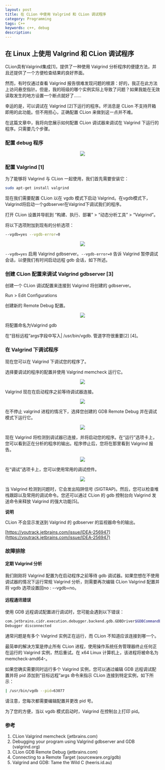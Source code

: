 ```yaml
---
layout: post
title: 在 CLion 中使用 Valgrind 和 CLion 调试程序
category: Programming
tags: C++
keywords: c++, debug
description:
---
```


## 在 Linux 上使用 Valgrind 和 CLion 调试程序

CLion具有Valgrind集成[1]，提供了一种使用 Valgrind 分析程序的便捷方法，并且还提供了一个方便检查结果的良好界面。

然而，有时仅通过查看 Valgrind 报告很难发现问题的根源：好的，我正在此方法上访问悬空指针。但是，我的班级的哪个实例实际上导致了问题？如果我能在无效读取发生的地方设置一个断点就好了……

幸运的是，可以调试在 Valgrind [2]下运行的程序。坏消息是 CLion 不支持开箱即用的此功能。但不用担心，正确配置 CLion 来做到这一点并不难。

在这篇文章中，我将向您展示如何配置 CLion 调试器来调试在 Valgrind 下运行的程序。只需要几个步骤。

### 配置 debug 程序


<center>

<img src="https://raw.githubusercontent.com/chiemon/chiemon.github.io/master/img/CLion/toolchains.png">

</center>


### 配置 Valgrind [1]

为了能够将 Valgrind 与 CLion 一起使用，我们首先需要安装它：

```bash
sudo apt-get install valgrind
```

现在我们需要配置 CLion 以在 vgdb 模式下启动 Valgrind。在vgdb模式下，Valgrind将启动一个gdbserver在Valgrind下调试我们的程序。

打开 CLion 设置并导航到 “构建、执行、部署” > “动态分析工具” > “Valgrind”。

将以下选项附加到现有的分析选项：

```bash
--vgdb=yes --vgdb-error=0
```

<center>

<img src="https://raw.githubusercontent.com/chiemon/chiemon.github.io/master/img/CLion/valgrind-setting.png">

</center>

`--vgdb=yes` 启用 Valgrind gdbserver。`--vgdb-error=0` 告诉 Valgrind 暂停调试会话，以便我们有时间启动远程 gdb 会话，如下所述。

### 创建 CLion 配置来调试 Valgrind gdbserver [3]

创建一个 CLion 调试配置来连接到 Valgrind 将创建的 gdbserver。

Run > Edit Configurations

创建新的 Remote Debug 配置。

<center>

<img src="https://raw.githubusercontent.com/chiemon/chiemon.github.io/master/img/CLion/remote-debug.png">

</center>

将配置命名为Valgrind gdb

在“目标远程”args字段中写入| /usr/bin/vgdb. 管道字符很重要[2] [4]。

### 在 Valgrind 下调试程序

现在您可以在 Valgrind 下调试您的程序了。

选择要调试的程序的配置并使用 Valgrind memcheck 运行它。

<center>

<img src="https://raw.githubusercontent.com/chiemon/chiemon.github.io/master/img/CLion/run-valgrind.png">

</center>

Valgrind 现在在启动程序之前等待调试器连接。

<center>

<img src="https://raw.githubusercontent.com/chiemon/chiemon.github.io/master/img/CLion/run-valgrind-log.png">

</center>


在不停止 valgrind 进程的情况下，选择您创建的 GDB Remote Debug 并在调试模式下运行它。

<center>

<img src="https://raw.githubusercontent.com/chiemon/chiemon.github.io/master/img/CLion/run-gdb.png">

</center>

现在 Valgrind 将检测到调试器已连接，并将启动您的程序。在“运行”选项卡上，您可以看到正在分析的程序的输出。程序停止后，您将在那里看到 Valgrind 报告。

<center>

<img src="https://raw.githubusercontent.com/chiemon/chiemon.github.io/master/img/CLion/valgrind-log.png">

</center>

在“调试”选项卡上，您可以使用常用的调试控件。

<center>

<img src="https://raw.githubusercontent.com/chiemon/chiemon.github.io/master/img/CLion/gdb-log.png">

</center>

当 Valgrind 检测到问题时，它会发出陷阱信号 (SIGTRAP)。然后，您可以检查堆栈跟踪以及常用的调试命令。您还可以通过 CLion 的 gdb 控制台向 Valgrind 发送命令来释放 Valgrind 的强大功能[5]。

**说明**

CLion 不会显示发送到 Valgrind 的 gdbserver 的监视器命令的输出。

[https://youtrack.jetbrains.com/issue/IDEA-256947](https://youtrack.jetbrains.com/issue/IDEA-256947)

### 故障排除

#### 定期 Valgrind 分析

我们刚刚将 Valgrind 配置为在启动程序之前等待 gdb 调试器。如果您想在不使用调试器的情况下运行常规 Valgrind 分析，则需要再次编辑 CLion Valgrind 配置并将 vgdb 选项设置回no : --vgdb=no。

#### 远程通讯错误

使用 GDB 远程调试配置进行调试时，您可能会遇到以下错误：

```bash
com.jetbrains.cidr.execution.debugger.backend.gdb.GDBDriver$GDBCommandException: Remote communication error.  Target disconnected.: Connection reset by peer.
Debugger disconnected
```

通常问题是有多个 Valgrind 实例正在运行，而 CLion 不知道应该连接到哪一个。

最简单的解决方案是停止所有 CLion 进程，使用操作系统任务管理器终止任何正在运行的 Valgrind 实例，然后重试。在 x64 Linux 计算机上，该进程将被命名为memcheck-amd64-。

如果您确实需要同时运行多个 Valgrind 实例，您可以通过编辑 GDB 远程调试配置并将 pid 添加到“目标远程”args 命令来指示 CLion 连接到特定实例，如下所示：

```bash
| /usr/bin/vgdb --pid=63077
```

请注意，您每次都需要编辑配置并更改 pid 号。

为了您的方便，当以 vgdb 模式启动时，Valgrind 在控制台上打印 pid。

### 参考

1. CLion Valgrind memcheck (jetbrains.com)
2. Debugging your program using Valgrind gdbserver and GDB (valgrind.org)
3. CLion GDB Remote Debug (jetbrains.com)
4. Connecting to a Remote Target (sourceware.org/gdb)
5. Valgrind and GDB: Tame the Wild C (heeris.id.au)